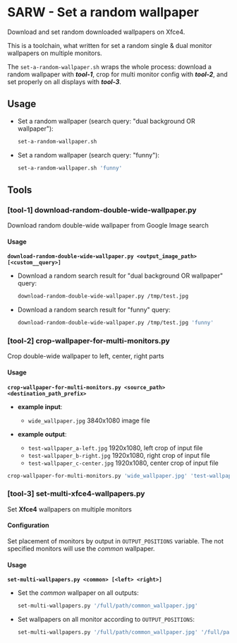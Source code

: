 # SARW - Set a random wallpaper

Download and set random downloaded wallpapers on Xfce4.

This is a toolchain, what written for set a random single & dual monitor wallpapers on multiple monitors.

The ``set-a-random-wallpaper.sh`` wraps the whole process: download a random wallpaper with ***tool-1***, crop for multi
monitor config with ***tool-2***, and set properly on all displays with ***tool-3***.


## Usage

* Set a random wallpaper (search query: "dual background OR wallpaper"):

    ``` bash
    set-a-random-wallpaper.sh
    ```

* Set a random wallpaper (search query: "funny"):

    ``` bash
    set-a-random-wallpaper.sh 'funny'
    ```


## Tools

### [tool-1] download-random-double-wide-wallpaper.py

Download random double-wide wallpaper from Google Image search


#### Usage
**``download-random-double-wide-wallpaper.py <output_image_path> [<custom__query>]``**

* Download a random search result for "dual background OR wallpaper" query:

    ``` bash
    download-random-double-wide-wallpaper.py /tmp/test.jpg
    ```

* Download a random search result for "funny" query:

    ``` bash
    download-random-double-wide-wallpaper.py /tmp/test.jpg 'funny'
    ```


### [tool-2] crop-wallpaper-for-multi-monitors.py

Crop double-wide wallpaper to left, center, right parts


#### Usage
**``crop-wallpaper-for-multi-monitors.py <source_path> <destination_path_prefix>``**

* **example input**:

    * ``wide_wallpaper.jpg`` 3840x1080 image file

* **example output**:

    * ``test-wallpaper_a-left.jpg`` 1920x1080, left crop of input file
    * ``test-wallpaper_b-right.jpg`` 1920x1080, right crop of input file
    * ``test-wallpaper_c-center.jpg`` 1920x1080, center crop of input file

``` bash
crop-wallpaper-for-multi-monitors.py 'wide_wallpaper.jpg' 'test-wallpaper'
```


### [tool-3] set-multi-xfce4-wallpapers.py

Set **Xfce4** wallpapers on multiple monitors


#### Configuration

Set placement of monitors by output in ``OUTPUT_POSITIONS`` variable. The not specified monitors will use the *common*
wallpaper.


#### Usage
**``set-multi-wallpapers.py <common> [<left> <right>]``**

* Set the *common* wallpaper on all outputs:

    ``` bash
    set-multi-wallpapers.py '/full/path/common_wallpaper.jpg'
    ```

* Set wallpapers on all monitor according to ``OUTPUT_POSITIONS``:

    ``` bash
    set-multi-wallpapers.py '/full/path/common_wallpaper.jpg' '/full/path/left_monitor_wallpaper.jpg' '/full/path/right_monitor_wallpaper.jpg'
    ```
